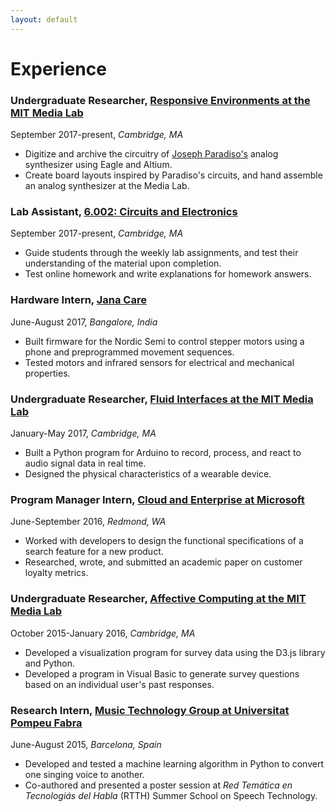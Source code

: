 ```yaml
---
layout: default
---
```


# Experience

### Undergraduate Researcher, [Responsive Environments at the MIT Media Lab](https://www.media.mit.edu/groups/responsive-environments/overview/)
September 2017-present, _Cambridge, MA_
* Digitize and archive the circuitry of [Joseph Paradiso's](http://web.media.mit.edu/~joep/) analog synthesizer using Eagle and Altium.
* Create board layouts inspired by Paradiso's circuits, and hand assemble an analog synthesizer at the Media Lab.

### Lab Assistant, [6.002: Circuits and Electronics](https://ocw.mit.edu/courses/electrical-engineering-and-computer-science/6-002-circuits-and-electronics-spring-2007/)
September 2017-present, _Cambridge, MA_
* Guide students through the weekly lab assignments, and test their understanding of the material upon completion.
* Test online homework and write explanations for homework answers.

### Hardware Intern, [Jana Care](http://www.janacare.com/)
June-August 2017, _Bangalore, India_
* Built firmware for the Nordic Semi to control stepper motors using a phone and preprogrammed movement sequences.
* Tested motors and infrared sensors for electrical and mechanical properties.

### Undergraduate Researcher, [Fluid Interfaces at the MIT Media Lab](https://www.media.mit.edu/groups/fluid-interfaces/overview/)
January-May 2017, _Cambridge, MA_
* Built a Python program for Arduino to record, process, and react to audio signal data in real time.
* Designed the physical characteristics of a wearable device.

### Program Manager Intern, [Cloud and Enterprise at Microsoft](https://cloud.microsoft.com/en-us/)
June-September 2016, _Redmond, WA_
* Worked with developers to design the functional specifications of a search feature for a new product.
* Researched, wrote, and submitted an academic paper on customer loyalty metrics.

### Undergraduate Researcher, [Affective Computing at the MIT Media Lab](https://www.media.mit.edu/groups/affective-computing/overview/)
October 2015-January 2016, _Cambridge, MA_
* Developed a visualization program for survey data using the D3.js library and Python.
* Developed a program in Visual Basic to generate survey questions based on an individual user's past responses.

### Research Intern, [Music Technology Group at Universitat Pompeu Fabra](https://www.upf.edu/web/mtg)
June-August 2015, _Barcelona, Spain_
* Developed and tested a machine learning algorithm in Python to convert one singing voice to another.
* Co-authored and presented a poster session at _Red Temática en Tecnologiás del Habla_ (RTTH) Summer School on Speech Technology.
